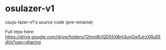 # osulazer-v1
osujs-lazer-v1's source code (pre-rename)

Full repo here: https://drive.google.com/drive/folders/12mxt8rIQD55X8nt3unGw5JrzXRuEEdVs?usp=sharing
